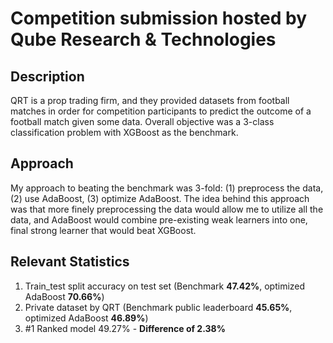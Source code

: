 # Competition submission hosted by Qube Research & Technologies

## Description
QRT is a prop trading firm, and they provided datasets from football matches in order for competition participants to predict the outcome of a 
football match given some data. Overall objective was a 3-class classification problem with XGBoost as the benchmark.

## Approach
My approach to beating the benchmark was 3-fold: (1) preprocess the data, (2) use AdaBoost, (3) optimize AdaBoost. The idea behind this approach
was that more finely preprocessing the data would allow me to utilize all the data, and AdaBoost would combine pre-existing weak learners into one,
final strong learner that would beat XGBoost.

## Relevant Statistics
1. Train_test split accuracy on test set (Benchmark **47.42%**, optimized AdaBoost **70.66%**)
2. Private dataset by QRT (Benchmark public leaderboard **45.65%**, optimized AdaBoost **46.89%**)
3. #1 Ranked model 49.27% - **Difference of 2.38%**

